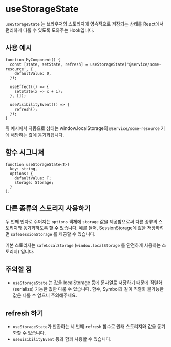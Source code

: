 # useStorageState

`useStorageState` 는 브라우저의 스토리지에 영속적으로 저장되는 상태를 React에서 편리하게 다룰 수 있도록 도와주는 Hook입니다.

## 사용 예시

```tsx
function MyComponent() {
  const [state, setState, refresh] = useStorageState('@service/some-resource', {
    defaultValue: 0,
  });

  useEffect(() => {
    setState(x => x + 1);
  }, []);

  useVisibilityEvent(() => {
    refresh();
  });
}
```

위 예시에서 자동으로 상태는 window.localStorage의 `@service/some-resource` 키에 해당하는 값에 동기화됩니다.

## 함수 시그니처

```tsx
function useStorageState<T>(
  key: string,
  options: {
    defaultValue: T;
    storage: Storage;
  }
);
```

## 다른 종류의 스토리지 사용하기

두 번째 인자로 주어지는 `options` 객체에 `storage` 값을 제공함으로써 다른 종류의 스토리지와 동기화하도록 할 수 있습니다. 예를 들어, SessionStorage에 값을 저장하려면 `safeSessionStorage` 를 제공할 수 있습니다.

기본 스토리지는 `safeLocalStorage` (`window.localStorage` 를 안전하게 사용하는 스토리지) 입니다.

## 주의할 점

- `useStorageState` 는 값을 localStorage 등에 문자열로 저장하기 때문에 직렬화(serialize) 가능한 값만 다룰 수 있습니다. 함수, Symbol과 같이 직렬화 불가능한 값은 다룰 수 없으니 주의해주세요.

## refresh 하기

- `useStorageState`가 반환하는 세 번째 `refresh` 함수로 원래 스토리지와 값을 동기화할 수 있습니다.
- `useVisibilityEvent` 등과 함께 사용할 수 있습니다.
